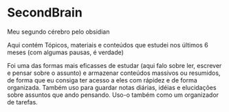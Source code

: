 # SecondBrain
Meu segundo cérebro pelo obsidian

Aqui contém Tópicos, materiais e conteúdos que estudei nos últimos 6 meses (com algumas pausas, é verdade) 

Foi uma das formas mais eficasses de estudar (aqui falo sobre ler, escrever e pensar sobre o assunto) e armazenar conteúdos massivos
ou resumidos, de forma que eu consiga ter acesso a eles com rápidez e de forma organizada.
Também uso para guardar notas diárias, idéias e elucidações sobre assuntos que ando pensando. 
Uso-o também como um organizador de tarefas.
